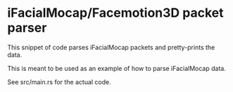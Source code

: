 # iFacialMocap/Facemotion3D packet parser

This snippet of code parses iFacialMocap packets and pretty-prints the data.

This is meant to be used as an example of how to parse iFacialMocap data.

See src/main.rs for the actual code.